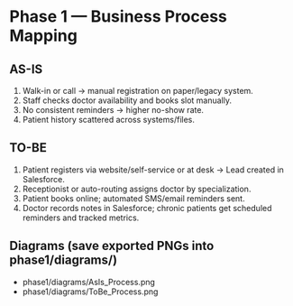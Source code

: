 # Phase 1 — Business Process Mapping

## AS-IS
1. Walk-in or call -> manual registration on paper/legacy system.
2. Staff checks doctor availability and books slot manually.
3. No consistent reminders -> higher no-show rate.
4. Patient history scattered across systems/files.

## TO-BE
1. Patient registers via website/self-service or at desk -> Lead created in Salesforce.
2. Receptionist or auto-routing assigns doctor by specialization.
3. Patient books online; automated SMS/email reminders sent.
4. Doctor records notes in Salesforce; chronic patients get scheduled reminders and tracked metrics.

## Diagrams (save exported PNGs into phase1/diagrams/)
- phase1/diagrams/AsIs_Process.png
- phase1/diagrams/ToBe_Process.png
